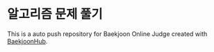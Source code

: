 # 알고리즘 문제 풀기
This is a auto push repository for Baekjoon Online Judge created with [BaekjoonHub](https://github.com/BaekjoonHub/BaekjoonHub).
